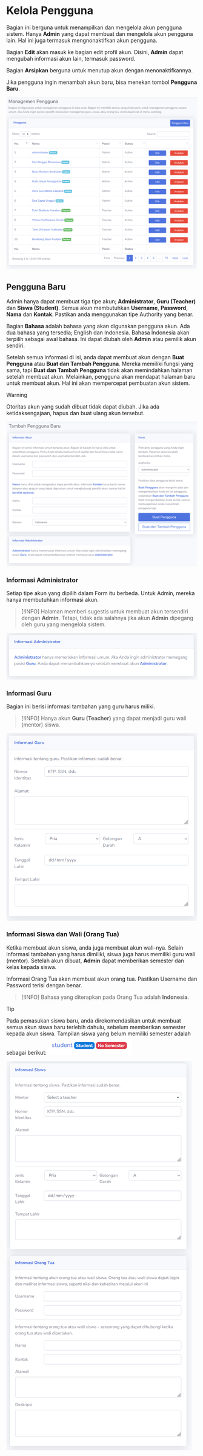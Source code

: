 # Kelola Pengguna
Bagian ini berguna untuk menampilkan dan mengelola akun pengguna sistem. Hanya **Admin** yang dapat membuat dan mengelola akun pengguna lain. Hal ini juga termasuk mengnonaktifkan akun pengguna.

Bagian **Edit** akan masuk ke bagian edit profil akun. Disini, **Admin** dapat mengubah informasi akun lain, termasuk password.

Bagian **Arsipkan** berguna untuk menutup akun dengan menonaktifkannya.

Jika pengguna ingin menambah akun baru, bisa menekan tombol **Pengguna Baru**.

![Daftar Pengguna](_media/daftar_pengguna.png)

## Pengguna Baru
Admin hanya dapat membuat tiga tipe akun; **Administrator**, **Guru (Teacher)** dan **Siswa (Student)**. Semua akun membutuhkan **Username**, **Password**, **Nama** dan **Kontak**. Pastikan anda menggunakan tipe Authority yang benar.

Bagian **Bahasa** adalah bahasa yang akan digunakan pengguna akun. Ada dua bahasa yang tersedia; English dan Indonesia. Bahasa Indonesia akan terpilih sebagai awal bahasa. Ini dapat diubah oleh **Admin** atau pemilik akun sendiri.

Setelah semua informasi di isi, anda dapat membuat akun dengan **Buat Pengguna** atau **Buat dan Tambah Pengguna**. Mereka memiliki fungsi yang sama, tapi **Buat dan Tambah Pengguna** tidak akan memindahkan halaman setelah membuat akun. Melainkan, pengguna akan mendapat halaman baru untuk membuat akun. Hal ini akan mempercepat pembuatan akun sistem.

> [!WARNING]
> Otoritas akun yang sudah dibuat tidak dapat diubah. Jika ada ketidaksengajaan, hapus dan buat ulang akun tersebut.

![Tambah Pengguna Baru Admin](_media/tambah_pengguna_baru_admin.png)

### Informasi Administrator
Setiap tipe akun yang dipilih dalam Form itu berbeda. Untuk Admin, mereka hanya membutuhkan informasi akun.

> [!INFO]
> Halaman memberi sugestis untuk membuat akun tersendiri dengan **Admin**. Tetapi, tidak ada salahnya jika akun **Admin** dipegang oleh guru yang mengelola sistem.

![Informasi Admin](_media/informasi_admin.png)

### Informasi Guru
Bagian ini berisi informasi tambahan yang guru harus miliki.

> [!INFO]
> Hanya akun **Guru (Teacher)** yang dapat menjadi guru wali (mentor) siswa.

![Informasi Guru](_media/informasi_guru.png)

### Informasi Siswa dan Wali (Orang Tua)
Ketika membuat akun siswa, anda juga membuat akun wali-nya. Selain informasi tambahan yang harus dimiliki, siswa juga harus memiliki guru wali (mentor). Setelah akun dibuat, **Admin** dapat memberikan semester dan kelas kepada siswa.

Informasi Orang Tua akan membuat akun orang tua. Pastikan Username dan Password terisi dengan benar.

> [!INFO]
> Bahasa yang diterapkan pada Orang Tua adalah **Indonesia**.

> [!TIP]
> Pada pemasukan siswa baru, anda direkomendasikan untuk membuat semua akun siswa baru terlebih dahulu, sebelum memberikan semester kepada akun siswa. Tampilan siswa yang belum memiliki semester adalah sebagai berikut:
> ![Student No Semester](_media/student_no_semester.png)

![Informasi Siswa Ortu](_media/informasi_siswa_ortu.png)
